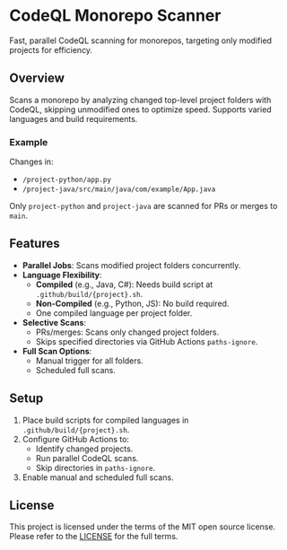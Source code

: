 # CodeQL Monorepo Scanner

Fast, parallel CodeQL scanning for monorepos, targeting only modified projects for efficiency.

## Overview

Scans a monorepo by analyzing changed top-level project folders with CodeQL, skipping unmodified ones to optimize speed. Supports varied languages and build requirements.

### Example
Changes in:
- `/project-python/app.py`
- `/project-java/src/main/java/com/example/App.java`

Only `project-python` and `project-java` are scanned for PRs or merges to `main`.

## Features
- **Parallel Jobs**: Scans modified project folders concurrently.
- **Language Flexibility**:
  - **Compiled** (e.g., Java, C#): Needs build script at `.github/build/{project}.sh`.
  - **Non-Compiled** (e.g., Python, JS): No build required.
  - One compiled language per project folder.
- **Selective Scans**:
  - PRs/merges: Scans only changed project folders.
  - Skips specified directories via GitHub Actions `paths-ignore`.
- **Full Scan Options**:
  - Manual trigger for all folders.
  - Scheduled full scans.
  
## Setup
1. Place build scripts for compiled languages in `.github/build/{project}.sh`.
2. Configure GitHub Actions to:
   - Identify changed projects.
   - Run parallel CodeQL scans.
   - Skip directories in `paths-ignore`.
3. Enable manual and scheduled full scans.

## License
This project is licensed under the terms of the MIT open source license. Please refer to the [LICENSE](LICENSE) for the full terms.

